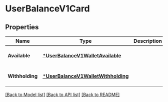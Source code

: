 # UserBalanceV1Card

## Properties
Name | Type | Description | Notes
------------ | ------------- | ------------- | -------------
**Available** | [***UserBalanceV1WalletAvailable**](User_balance.v1_wallet_available.md) |  | [optional] [default to null]
**Withholding** | [***UserBalanceV1WalletWithholding**](User_balance.v1_wallet_withholding.md) |  | [optional] [default to null]

[[Back to Model list]](../README.md#documentation-for-models) [[Back to API list]](../README.md#documentation-for-api-endpoints) [[Back to README]](../README.md)

